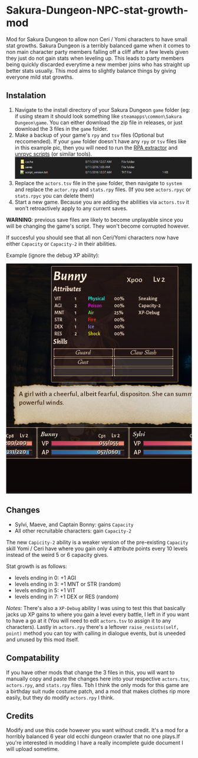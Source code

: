 # Sakura-Dungeon-NPC-stat-growth-mod
Mod for Sakura Dungeon to allow non Ceri / Yomi characters to have small stat growths. Sakura Dungeon is a terribly balanced game when it comes to non main character party members falling off a cliff after a few levels given they just do not gain stats when leveling up. This leads to party members being quickly discarded everytime a new member joins who has straight up better stats usually. This mod aims to slightly balance things by giving everyone mild stat growths.


## Instalation

1. Navigate to the install directory of your Sakura Dungeon `game` folder (eg: if using steam it should look something like `steamapps\common\Sakura Dungeon\game`. You can either download the zip file in releases, or just download the 3 files in the `game` folder.
2. Make a backup of your game's `rpy` and `tsv` files (Optional but reccomended). If your `game` folder doesn't have any `rpy` or `tsv` files like in this example pic, then you will need to run the [RPA extractor](https://iwanplays.itch.io/rpaex) and [unrpyc scripts](https://github.com/CensoredUsername/unrpyc/releases) (or similar tools).
![](https://github.com/Best-by-feb132024/Sakura-Dungeon-NPC-stat-growth-mod/blob/main/img/non%20extracted%20game%20folder.PNG)
3. Replace the `actors.tsv` file in the `game` folder, then navigate to `system` and replace the `actor.rpy` and `stats.rpy` files. (If you see `actors.rpyc` or `stats.rpyc` you can delete them)
4. Start a new game. Because you are adding the abilities via `actors.tsv` it won't retroactively apply to any current saves.

**WARNING**: previous save files are likely to become unplayable since you will be changing the game's script. They won't become corrupted however.

If succesful you should see that all non Ceri/Yomi characters now have either `Capacity` or `Capacity-2` in their abilities.

Example (ignore the debug XP ability):

![example](https://github.com/Best-by-feb132024/Sakura-Dungeon-NPC-stat-growth-mod/blob/main/img/capacity-2%20before.PNG)

## Changes

* Sylvi, Maeve, and Captain Bonny: gains `Capacity`
* All other recruitable characters: gain `Capacity-2`

The new `Capicity-2` ability is a weaker version of the pre-existing `Capacity` skill Yomi / Ceri have where you gain only 4 attribute points every 10 levels instead of the weird 5 or 6 capacity gives.

Stat growth is as follows:
* levels ending in 0: +1 AGI
* levels ending in 3: +1 MNT or STR (random)
* levels ending in 5: +1 VIT
* levels ending in 7: +1 DEX or RES (random)

*Notes*: There's also a `XP-Debug` ability I was using to test this that basically jacks up XP gains to where you gain a level every battle, I left in if you want to have a go at it (You will need to edit `actors.tsv` to assign it to any characters). Lastly in `actors.rpy` there's a leftover `raise_resists(self, point)` method you can toy with calling in dialogue events, but is uneeded and unused by this mod itself.

## Compatability
If you have other mods that change the 3 files in this, you will want to manually copy and paste the changes here into your respective `actors.tsv`, `actors.rpy`, and `stats.rpy` files. Tbh I think the only mods for this game are a birthday suit nude costume patch, and a mod that makes clothes rip more easily, but they do modify `actors.rpy` I think.

## Credits

Modify and use this code however you want without credit. It's a mod for a horribly balanced 6 year old ecchi dungeon crawler that no one plays.If you're interested in modding I have a really incomplete guide document I will upload sometime.
